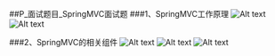 
##P_面试题目_SpringMVC面试题
###1、SpringMVC工作原理
![Alt text](./1561362220308.png)
![Alt text](./1561362244420.png)


###2、SpringMVC的相关组件
![Alt text](./1561362677428.png)
![Alt text](./1561362523602.png)
![Alt text](./1561362538355.png)

